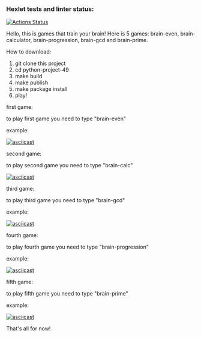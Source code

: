 ### Hexlet tests and linter status:
[![Actions Status](https://github.com/Ilia-Ivankov/python-project-49/actions/workflows/hexlet-check.yml/badge.svg)](https://github.com/Ilia-Ivankov/python-project-49/actions)

Hello, this is games that train your brain!
Here is 5 games: brain-even, brain-calculator, brain-progression, brain-gcd and brain-prime.

How to download:
1. git clone this project
2. cd python-project-49
3. make build
4. make publish
5. make package install
6. play!

first game:

to play first game you need to type "brain-even"

example:

[![asciicast](https://asciinema.org/a/lUMYZW5gZFxDWVp7XqgUef9yW.svg)](https://asciinema.org/a/lUMYZW5gZFxDWVp7XqgUef9yW)

second game:

to play second game you need to type "brain-calc"

[![asciicast](https://asciinema.org/a/MC4Tqluc7i9g2TLpnYvUadvMq.svg)](https://asciinema.org/a/MC4Tqluc7i9g2TLpnYvUadvMq)


third game:

to play third game you need to type "brain-gcd" 

example:

[![asciicast](https://asciinema.org/a/fF6y7OQ74Xrq5gjceHS5kxoga.svg)](https://asciinema.org/a/fF6y7OQ74Xrq5gjceHS5kxoga)

fourth game:

to play fourth game you need to type "brain-progression"

example:

[![asciicast](https://asciinema.org/a/KdY20i7nmfbL7e1wcQT9XHe8F.svg)](https://asciinema.org/a/KdY20i7nmfbL7e1wcQT9XHe8F)

fifth game:

to play fifth game you need to type "brain-prime"

example:

[![asciicast](https://asciinema.org/a/YE10n1f2n1ql92LZ6YvCVqEqw.svg)](https://asciinema.org/a/YE10n1f2n1ql92LZ6YvCVqEqw)


That's all for now!
